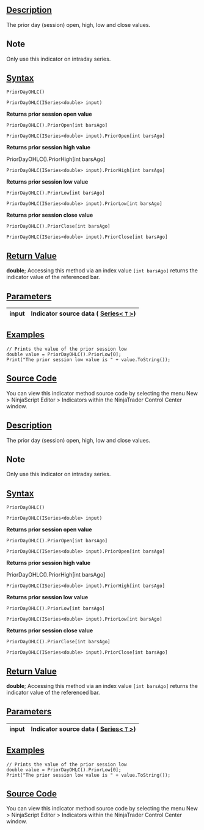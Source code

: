 ## [Description](https://developer.ninjatrader.com/docs/desktop/prior_day_ohlc\#description)

The prior day (session) open, high, low and close values.

## Note

Only use this indicator on intraday series.

## [Syntax](https://developer.ninjatrader.com/docs/desktop/prior_day_ohlc\#syntax)

`PriorDayOHLC()`

`PriorDayOHLC(ISeries<double> input)`

**Returns prior session open value**

`PriorDayOHLC().PriorOpen[int barsAgo]`

`PriorDayOHLC(ISeries<double> input).PriorOpen[int barsAgo]`

**Returns prior session high value**

PriorDayOHLC().PriorHigh\[int barsAgo\]

`PriorDayOHLC(ISeries<double> input).PriorHigh[int barsAgo]`

**Returns prior session low value**

`PriorDayOHLC().PriorLow[int barsAgo]`

`PriorDayOHLC(ISeries<double> input).PriorLow[int barsAgo]`

**Returns prior session close value**

`PriorDayOHLC().PriorClose[int barsAgo]`

`PriorDayOHLC(ISeries<double> input).PriorClose[int barsAgo]`

## [Return Value](https://developer.ninjatrader.com/docs/desktop/prior_day_ohlc\#return-value)

**double**; Accessing this method via an index value `[int barsAgo]` returns the indicator value of the referenced bar.

## [Parameters](https://developer.ninjatrader.com/docs/desktop/prior_day_ohlc\#parameters)

| input | Indicator source data ( [Series< `T` >](https://developer.ninjatrader.com/docs/desktop/seriest)) |
| --- | --- |

## [Examples](https://developer.ninjatrader.com/docs/desktop/prior_day_ohlc\#examples)

```jsx-150469391 csharp
// Prints the value of the prior session low
double value = PriorDayOHLC().PriorLow[0];
Print("The prior session low value is " + value.ToString());

```

## [Source Code](https://developer.ninjatrader.com/docs/desktop/prior_day_ohlc\#source-code)

You can view this indicator method source code by selecting the menu New > NinjaScript Editor > Indicators within the NinjaTrader Control Center window.

## [Description](https://developer.ninjatrader.com/docs/desktop/prior_day_ohlc\#description)

The prior day (session) open, high, low and close values.

## Note

Only use this indicator on intraday series.

## [Syntax](https://developer.ninjatrader.com/docs/desktop/prior_day_ohlc\#syntax)

`PriorDayOHLC()`

`PriorDayOHLC(ISeries<double> input)`

**Returns prior session open value**

`PriorDayOHLC().PriorOpen[int barsAgo]`

`PriorDayOHLC(ISeries<double> input).PriorOpen[int barsAgo]`

**Returns prior session high value**

PriorDayOHLC().PriorHigh\[int barsAgo\]

`PriorDayOHLC(ISeries<double> input).PriorHigh[int barsAgo]`

**Returns prior session low value**

`PriorDayOHLC().PriorLow[int barsAgo]`

`PriorDayOHLC(ISeries<double> input).PriorLow[int barsAgo]`

**Returns prior session close value**

`PriorDayOHLC().PriorClose[int barsAgo]`

`PriorDayOHLC(ISeries<double> input).PriorClose[int barsAgo]`

## [Return Value](https://developer.ninjatrader.com/docs/desktop/prior_day_ohlc\#return-value)

**double**; Accessing this method via an index value `[int barsAgo]` returns the indicator value of the referenced bar.

## [Parameters](https://developer.ninjatrader.com/docs/desktop/prior_day_ohlc\#parameters)

| input | Indicator source data ( [Series< `T` >](https://developer.ninjatrader.com/docs/desktop/seriest)) |
| --- | --- |

## [Examples](https://developer.ninjatrader.com/docs/desktop/prior_day_ohlc\#examples)

```jsx-150469391 csharp
// Prints the value of the prior session low
double value = PriorDayOHLC().PriorLow[0];
Print("The prior session low value is " + value.ToString());

```

## [Source Code](https://developer.ninjatrader.com/docs/desktop/prior_day_ohlc\#source-code)

You can view this indicator method source code by selecting the menu New > NinjaScript Editor > Indicators within the NinjaTrader Control Center window.